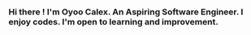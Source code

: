 ### Hi there ! [](https://user-images.githubusercontent.com/18350557/176309783-0785949b-9127-417c-8b55-ab5a4333674e.gif) I'm Oyoo Calex. An Aspiring Software Engineer. I enjoy codes. I'm open to learning and improvement. 

<!--
**OYOOCALEX2022/OYOOCALEX2022** is a ✨ _special_ ✨ repository because its `README.md` (this file) appears on your GitHub profile.

Here are some ideas to get you started:

- 🔭 I’m currently working on my portfolio
- 🌱 I’m currently learning JavaScript.
- 👯 I’m looking to collaborate on ...
- 🤔 I’m looking for help with ...
- 💬 Ask me about ...
- 📫 How to reach me: calexoyoo400@gmail.com
- 😄 Pronouns: HE
- ⚡ Fun fact: ...
-->
